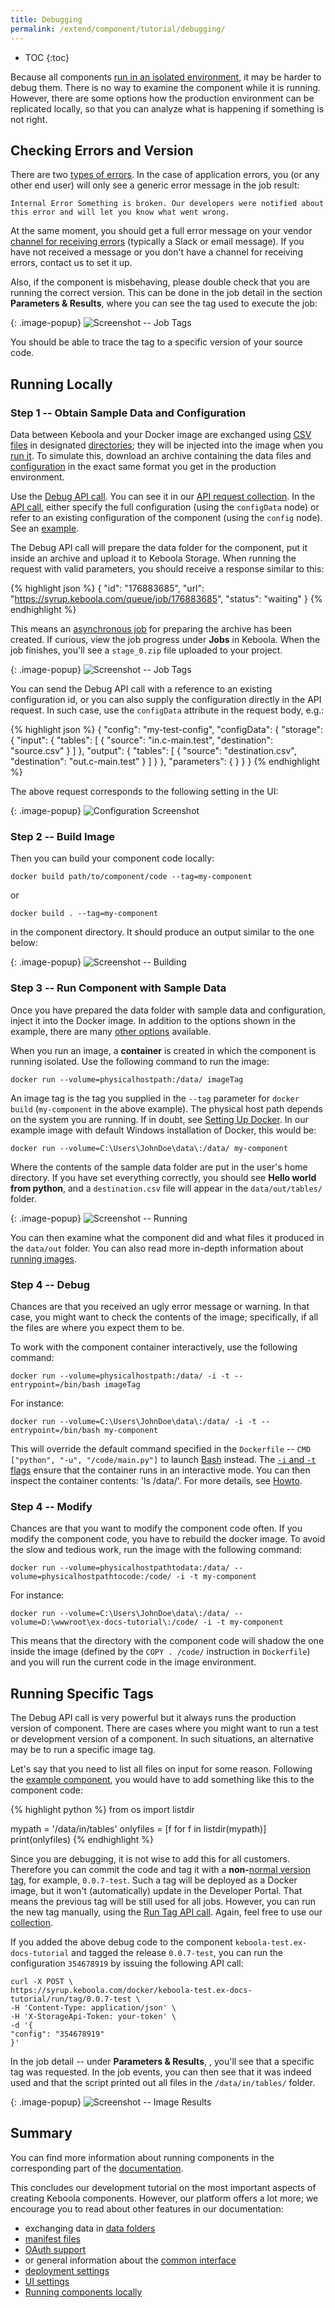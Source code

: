 ```yaml
---
title: Debugging
permalink: /extend/component/tutorial/debugging/
---
```


* TOC
{:toc}

Because all components [run in an isolated environment](/extend/docker-runner/), it may be harder to debug them. There is no way to
examine the component while it is running. However, there are some options how the production environment can be
replicated locally, so that you can analyze what is happening if something is not right.

## Checking Errors and Version
There are two [types of errors](/extend/common-interface/environment/#return-values). In the case of
application errors, you (or any other end user) will only see a generic error message in the job result:

    Internal Error Something is broken. Our developers were notified about this error and will let you know what went wrong.

At the same moment, you should get a full error message on your vendor [channel for receiving errors](/extend/component/tutorial/#before-you-start) (typically a Slack
or email message). If you have not received a message or you don't have a channel for receiving errors, contact us to set it up.

Also, if the component is misbehaving, please double check that you are running the correct version. This can be done in
the job detail in the section **Parameters & Results**, where you can see the tag used to execute the job:

{: .image-popup}
![Screenshot -- Job Tags](/extend/component/tutorial/debug-1.png)

You should be able to trace the tag to a specific version of your source code.

## Running Locally

### Step 1 -- Obtain Sample Data and Configuration
Data between Keboola and your Docker image are exchanged using [CSV files](/extend/common-interface/) in
designated [directories](/extend/common-interface/folders/); they will be
injected into the image when you [run it](/extend/docker-runner/). To simulate this, download an archive containing the data files
and [configuration](/extend/common-interface/config-file/) in the exact same format you get in the production environment.

Use the [Debug API call](https://kebooladocker.docs.apiary.io/#reference/debug/debug-component/create-a-debug-job).
You can see it in our [API request collection](https://documenter.getpostman.com/view/3086797/kbc-samples/77h845D?version=latest#9b9f3e7b-de3b-4c90-bad6-a8760e3852eb).
In the [API call](https://kebooladocker.docs.apiary.io/#reference/debug/debug-component/create-a-debug-job), either specify the
full configuration (using the `configData` node) or refer to an existing configuration
of the component (using the `config` node). See an [example](https://documenter.getpostman.com/view/3086797/kbc-samples/77h845D?version=latest#9b9f3e7b-de3b-4c90-bad6-a8760e3852eb).

The Debug API call will prepare the data folder for the component, put it inside an archive and upload it to Keboola Storage.
When running the request with valid parameters, you should receive a response similar to this:

{% highlight json %}
{
    "id": "176883685",
    "url": "https://syrup.keboola.com/queue/job/176883685",
    "status": "waiting"
}
{% endhighlight %}

This means an [asynchronous job](/integrate/jobs/) for preparing the archive has been created.
If curious, view the job progress under **Jobs** in Keboola.
When the job finishes, you'll see a `stage_0.zip` file uploaded to your project.

{: .image-popup}
![Screenshot -- Job Tags](/extend/component/tutorial/debug-2.png)

You can send the Debug API call with a reference to an existing configuration id, or you can also supply the configuration directly in
the API request. In such case, use the `configData` attribute in the request body, e.g.:

{% highlight json %}
{
    "config": "my-test-config",
    "configData": {
        "storage": {
            "input": {
                "tables": [
                    {
                        "source": "in.c-main.test",
                        "destination": "source.csv"
                    }
                ]
            },
            "output": {
                "tables": [
                    {
                        "source": "destination.csv",
                        "destination": "out.c-main.test"
                    }
                ]
            }
        },
        "parameters": {
        }
    }
}
{% endhighlight %}

The above request corresponds to the following setting in the UI:

{: .image-popup}
![Configuration Screenshot](/extend/component/tutorial/configuration-sample.png)

### Step 2 -- Build Image
Then you can build your component code locally:

    docker build path/to/component/code --tag=my-component

or

    docker build . --tag=my-component

in the component directory. It should produce an output similar to the one below:

{: .image-popup}
![Screenshot -- Building](/extend/component/tutorial/debug-3.png)

### Step 3 -- Run Component with Sample Data
Once you have prepared the data folder with sample data and configuration, inject it into the Docker image.
In addition to the options shown in the example, there are many [other options](/extend/common-interface/config-file/) available.

When you run an image, a **container** is created in which the component is running isolated.
Use the following command to run the image:

    docker run --volume=physicalhostpath:/data/ imageTag

An image tag is the tag you supplied in the `--tag` parameter for `docker build` (`my-component` in the above example).
The physical host path depends on the system you are running. If in doubt,
see [Setting Up Docker](/extend/component/docker-tutorial/setup/#sharing-files). In our example image with default Windows
installation of Docker, this would be:

    docker run --volume=C:\Users\JohnDoe\data\:/data/ my-component

Where the contents of the sample data folder are put in the user's home directory. If you have set everything correctly,
you should see **Hello world from python**, and a `destination.csv` file will appear in the `data/out/tables/` folder.

{: .image-popup}
![Screenshot -- Running](/extend/component/tutorial/debug-4.png)

You can then examine what the component did and what files it produced in the `data/out` folder. You can
also read more in-depth information about [running images](/extend/component/running/).

### Step 4 -- Debug
Chances are that you received an ugly error message or warning. In that case, you might want to check the
contents of the image; specifically, if all the files are where you expect
them to be.

To work with the component container interactively, use the following command:

    docker run --volume=physicalhostpath:/data/ -i -t --entrypoint=/bin/bash imageTag

For instance:

    docker run --volume=C:\Users\JohnDoe\data\:/data/ -i -t --entrypoint=/bin/bash my-component

This will override the default command specified in the `Dockerfile` -- `CMD ["python", "-u", "/code/main.py"]`
to launch [Bash](https://en.wikipedia.org/wiki/Bash_(Unix_shell)) instead. The [`-i` and `-t` flags](https://docs.docker.com/engine/reference/commandline/run/)
ensure that the container runs in an interactive mode.
You can then inspect the container contents: 'ls /data/'. For more details, see [Howto](/extend/component/docker-tutorial/howto/).

### Step 4 -- Modify
Chances are that you want to modify the component code often. If you modify the component code, you have to rebuild the
docker image. To avoid the slow and tedious work, run the image with the following command:

    docker run --volume=physicalhostpathtodata:/data/ --volume=physicalhostpathtocode:/code/ -i -t my-component

For instance:

    docker run --volume=C:\Users\JohnDoe\data\:/data/ --volume=D:\wwwroot\ex-docs-tutorial\:/code/ -i -t my-component

This means that the directory with the component code will shadow the one inside the image (defined by the `COPY . /code/`
instruction in `Dockerfile`) and you will run the current code in the image environment.

## Running Specific Tags
The Debug API call is very powerful but it always runs the production version of component. There are cases where you might want to
run a test or development version of a component. In such situations, an alternative may be to run a specific image tag.

Let's say that you need to list all files on input for some reason. Following the
[example component](/extend/component/tutorial/), you would have to add something like this
to the component code:

{% highlight python %}
from os import listdir

mypath = '/data/in/tables'
onlyfiles = [f for f in listdir(mypath)]
print(onlyfiles)
{% endhighlight %}

Since you are debugging, it is not wise to add this for all customers. Therefore you can commit
the code and tag it with a **non-**[normal version tag](https://semver.org/#spec-item-2), for example, `0.0.7-test`.
Such a tag will be deployed as a Docker image, but it won't (automatically) update in the
Developer Portal. That means the previous tag will be still used for all jobs. However, you can
run the new tag manually, using the [Run Tag API call](https://kebooladocker.docs.apiary.io/#reference/run/create-a-job-with-image/run-job). Again, feel free to use our [collection](https://documenter.getpostman.com/view/3086797/kbc-samples/77h845D?version=latest#9b9f3e7b-de3b-4c90-bad6-a8760e3852eb).

If you added the above debug code to the component `keboola-test.ex-docs-tutorial` and
tagged the release `0.0.7-test`, you can run the configuration `354678919` by issuing the
following API call:

    curl -X POST \
    https://syrup.keboola.com/docker/keboola-test.ex-docs-tutorial/run/tag/0.0.7-test \
    -H 'Content-Type: application/json' \
    -H 'X-StorageApi-Token: your-token' \
    -d '{
    "config": "354678919"
    }'

In the job detail -- under **Parameters & Results**, , you'll see that a specific tag was requested. In the job events, you can then
see that it was indeed used and that the script printed out all files in the `/data/in/tables/` folder.

{: .image-popup}
![Screenshot -- Image Results](/extend/component/tutorial/debug-4.png)

## Summary
You can find more information about running components in the corresponding part of the [documentation](/extend/component/running/).

This concludes our development tutorial on the most important aspects of creating Keboola components. However, our platform offers a
lot more; we encourage you to read about other features in our documentation:

- exchanging data in [data folders](/extend/common-interface/folders/)
- [manifest files](/extend/common-interface/manifest-files/)
- [OAuth support](/extend/common-interface/oauth/)
- or general information about the [common interface](/extend/common-interface/)
- [deployment settings](/extend/component/deployment/)
- [UI settings](/extend/component/ui-options/)
- [Running components locally](/extend/component/running/)
